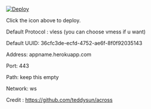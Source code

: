 [![Deploy](https://www.herokucdn.com/deploy/button.png)](https://dashboard.heroku.com/new?template=https://github.com/werSD135/fuyQWsd)

Click the icon above to deploy.

Default Protocol : vless (you can choose vmess if u want)

Default UUID: 36cfc3de-ecfd-4752-ae6f-8f0f92035143

Address: appname.herokuapp.com

Port: 443

Path: keep this empty

Network: ws

Credit : https://github.com/teddysun/across
